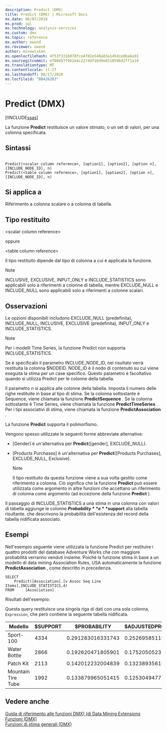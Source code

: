 ```yaml
---
description: Predict (DMX)
title: Predict (DMX) | Microsoft Docs
ms.date: 06/07/2018
ms.prod: sql
ms.technology: analysis-services
ms.custom: dmx
ms.topic: reference
ms.author: owend
ms.reviewer: owend
author: minewiskan
ms.openlocfilehash: 4f53f331b078fce4f02e548a83a145dce8ba6a91
ms.sourcegitcommit: e700497f962e4c2274df16d9e651059b42ff1a10
ms.translationtype: MT
ms.contentlocale: it-IT
ms.lasthandoff: 08/17/2020
ms.locfileid: "88426203"
---
```

# <a name="predict-dmx"></a>Predict (DMX)
[!INCLUDE[ssas](../includes/applies-to-version/ssas.md)]

  La funzione **Predict** restituisce un valore stimato, o un set di valori, per una colonna specificata.  
  
## <a name="syntax"></a>Sintassi  
  
```  
  
Predict(<scalar column reference>, [option1], [option2], [option n], [INCLUDE_NODE_ID], n)  
Predict(<table column reference>, [option1], [option2], [option n], [INCLUDE_NODE_ID], n)  
```  
  
## <a name="applies-to"></a>Si applica a  
 Riferimento a colonna scalare o a colonna di tabella.  
  
## <a name="return-type"></a>Tipo restituito  
 \<scalar column reference>  
  
 oppure  
  
 \<table column reference>  
  
 Il tipo restituito dipende dal tipo di colonna a cui è applicata la funzione.  
  
> [!NOTE]  
>  INCLUSIVE, EXCLUSIVE, INPUT_ONLY e INCLUDE_STATISTICS sono applicabili solo a riferimenti a colonne di tabella, mentre EXCLUDE_NULL e INCLUDE_NULL sono applicabili solo a riferimenti a colonne scalari.  
  
## <a name="remarks"></a>Osservazioni  
 Le opzioni disponibili includono EXCLUDE_NULL (predefinita), INCLUDE_NULL, INCLUSIVE, EXCLUSIVE (predefinita), INPUT_ONLY e INCLUDE_STATISTICS.  
  
> [!NOTE]  
>  Per i modelli Time Series, la funzione Predict non supporta INCLUDE_STATISTICS.  
  
 Se è specificato il parametro INCLUDE_NODE_ID, nel risultato verrà restituita la colonna $NODEID. NODE_ID è il nodo di contenuto su cui viene eseguita la stima per un case specifico. Questo parametro è facoltativo quando si utilizza Predict per le colonne della tabella.  
  
 Il parametro *n* si applica alle colonne della tabella. Imposta il numero delle righe restituite in base al tipo di stima. Se la colonna sottostante è Sequence, viene chiamata la funzione **PredictSequence** . Se la colonna sottostante è Time Series, viene chiamata la funzione **PredictTimeSeries** . Per i tipi associativi di stima, viene chiamata la funzione **PredictAssociation** .  
  
 La funzione **Predict** supporta il polimorfismo.  
  
 Vengono spesso utilizzate le seguenti forme abbreviate alternative:  
  
-   [Gender] è un'alternativa per **Predict**([gender], EXCLUDE_NULL).  
  
-   [Products Purchases] è un'alternativa per **Predict**([Products Purchases], EXCLUDE_NULL, Exclusive).  
  
    > [!NOTE]  
    >  Il tipo restituito da questa funzione viene a sua volta gestito come riferimento a colonna. Ciò significa che la funzione **Predict** può essere utilizzata come argomento in altre funzioni che accettano un riferimento di colonna come argomento (ad eccezione della funzione **Predict** ).  
  
 Il passaggio di INCLUDE_STATISTICS a una stima in una colonna con valori di tabella aggiunge le colonne **$Probability** e **$support** alla tabella risultante. che descrivono la probabilità dell'esistenza del record della tabella nidificata associato.  
  
## <a name="examples"></a>Esempi  
 Nell'esempio seguente viene utilizzata la funzione Predict per restituire i quattro prodotti del database Adventure Works che con maggiore probabilità verranno venduti insieme. Poiché la funzione stima in base a un modello di data mining Association Rules, USA automaticamente la funzione **PredictAssociation** , come descritto in precedenza.  
  
```  
SELECT  
    Predict([Association].[v Assoc Seq Line Items],INCLUDE_STATISTICS,4)  
FROM     [Association]  
```  
  
 Risultati dell'esempio:  
  
 Questa query restituisce una singola riga di dati con una sola colonna, `Expression`, che però contiene la seguente tabella nidificata.  
  
|Modello|$SUPPORT|$PROBABILITY|$ADJUSTEDPROBABILITY|  
|-----------|--------------|------------------|--------------------------|  
|Sport-100|4334|0.291283016331743|0.252695851192499|  
|Water Bottle|2866|0.192620471805901|0.175205052318795|  
|Patch Kit|2113|0.142012232004839|0.132389356196586|  
|Mountain Tire Tube|1992|0.133879965051415|0.125304947722259|  
  
## <a name="see-also"></a>Vedere anche  
 [Guida di riferimento alle funzioni DMX&#41; &#40;di Data Mining Extensions](../dmx/data-mining-extensions-dmx-function-reference.md)   
 [Funzioni &#40;DMX&#41;](../dmx/functions-dmx.md)   
 [Funzioni di stima generali &#40;DMX&#41;](../dmx/general-prediction-functions-dmx.md)  
  
  
